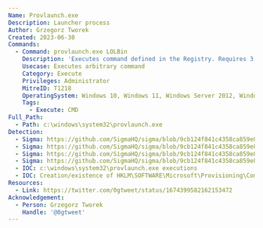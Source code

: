 ```yaml
---
Name: Provlaunch.exe
Description: Launcher process
Author: Grzegorz Tworek
Created: 2023-06-30
Commands:
  - Command: provlaunch.exe LOLBin
    Description: 'Executes command defined in the Registry. Requires 3 levels of the key structure containing some keywords. Such keys may be created with two reg.exe commands, e.g. `reg.exe add HKLM\SOFTWARE\Microsoft\Provisioning\Commands\LOLBin\dummy1 /v altitude /t REG_DWORD /d 0` and `reg add HKLM\SOFTWARE\Microsoft\Provisioning\Commands\LOLBin\dummy1\dummy2 /v Commandline /d calc.exe`. Registry keys are deleted after successful execution.'
    Usecase: Executes arbitrary command
    Category: Execute
    Privileges: Administrator
    MitreID: T1218
    OperatingSystem: Windows 10, Windows 11, Windows Server 2012, Windows Server 2016, Windows Server 2019, Windows Server 2022
    Tags:
      - Execute: CMD
Full_Path:
  - Path: c:\windows\system32\provlaunch.exe
Detection:
  - Sigma: https://github.com/SigmaHQ/sigma/blob/9cb124f841c4358ca859e8474d6e7bb5268284a2/rules/windows/process_creation/proc_creation_win_provlaunch_potential_abuse.yml
  - Sigma: https://github.com/SigmaHQ/sigma/blob/9cb124f841c4358ca859e8474d6e7bb5268284a2/rules/windows/process_creation/proc_creation_win_provlaunch_susp_child_process.yml
  - Sigma: https://github.com/SigmaHQ/sigma/blob/9cb124f841c4358ca859e8474d6e7bb5268284a2/rules/windows/process_creation/proc_creation_win_registry_provlaunch_provisioning_command.yml
  - Sigma: https://github.com/SigmaHQ/sigma/blob/9cb124f841c4358ca859e8474d6e7bb5268284a2/rules/windows/registry/registry_set/registry_set_provisioning_command_abuse.yml
  - IOC: c:\windows\system32\provlaunch.exe executions
  - IOC: Creation/existence of HKLM\SOFTWARE\Microsoft\Provisioning\Commands subkeys
Resources:
  - Link: https://twitter.com/0gtweet/status/1674399582162153472
Acknowledgement:
  - Person: Grzegorz Tworek
    Handle: '@0gtweet'
---
```

